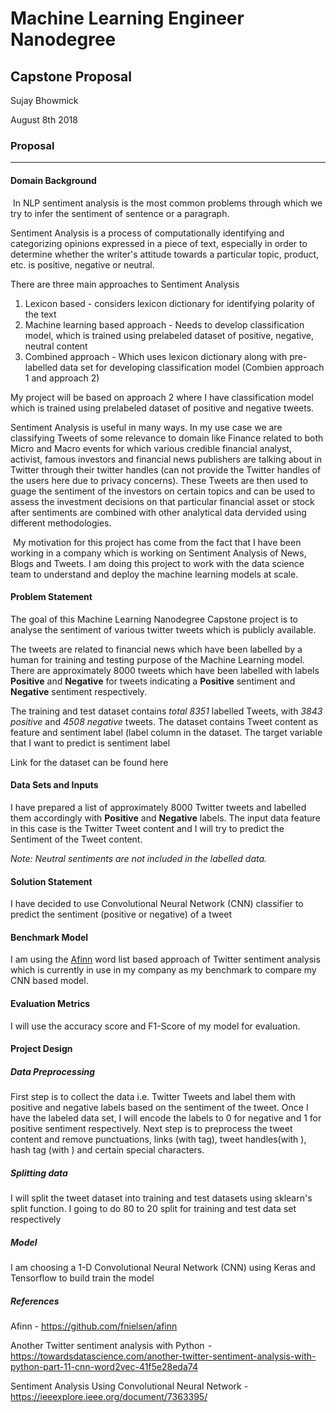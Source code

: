# Machine Learning Engineer Nanodegree

## Capstone Proposal

Sujay Bhowmick

August 8th 2018

### Proposal

------

#### Domain Background

​	In NLP sentiment analysis is the most common problems through which we try to infer the sentiment of sentence or a paragraph. 

Sentiment Analysis is a process of computationally identifying and categorizing opinions expressed in a piece of text, especially in order to determine whether the writer's attitude towards a particular topic, product, etc. is positive, negative or neutral.

There are three main approaches to Sentiment Analysis 

1. Lexicon based - considers lexicon dictionary for identifying polarity of the text
2. Machine learning based approach - Needs to develop classification model, which is trained using prelabeled dataset of positive, negative, neutral content
3. Combined approach - Which uses lexicon dictionary along with pre-labelled data set for developing classification model (Combien approach 1 and approach 2)

My project will be based on approach 2 where I have classification model which is trained using prelabeled dataset of positive and negative tweets.

Sentiment Analysis is useful in many ways. In my use case we are classifying Tweets of some relevance to domain like Finance related to both Micro and Macro events for which various credible financial analyst, activist, famous investors and financial news publishers are talking about in Twitter through their twitter handles (can not provide the Twitter handles of the users here due to privacy concerns). These Tweets are then used to guage the sentiment of the investors on certain topics and can be used to assess the investment decisions on that particular financial asset or stock after sentiments are combined with other analytical data dervided using different methodologies.

​	My motivation for this project has come from the fact that I have been working in a company which is working on Sentiment Analysis of News, Blogs and Tweets. I am doing this project to work with the data science team to understand and deploy the machine learning models at scale.

#### Problem Statement

The goal of this Machine Learning Nanodegree Capstone project is to analyse the sentiment of various twitter tweets which is publicly available.

The tweets are related to financial news which have been labelled by a human for training and testing purpose of the Machine Learning model. There are approximately 8000 tweets which have been labelled with labels **Positive** and **Negative** for tweets indicating a **Positive** sentiment and **Negative** sentiment respectively.

The training and test dataset contains *total* *8351* labelled Tweets, with *3843 positive* and *4508 negative* tweets. The dataset contains Tweet content as feature and sentiment label (label column in the dataset. The target variable that I want to predict is sentiment label 

Link for the dataset can be found here

#### Data Sets and Inputs

I have prepared a list of approximately 8000 Twitter tweets and labelled them accordingly with **Positive** and **Negative** labels. The input data feature in this case is the Twitter Tweet content and I will try to predict the Sentiment of the Tweet content.

*Note: Neutral sentiments are not included in the labelled data.*

#### Solution Statement

I have decided to use Convolutional Neural Network (CNN) classifier to predict the sentiment (positive or negative) of a tweet

#### Benchmark Model

I am using the [Afinn](https://github.com/fnielsen/afinn) word list based approach of Twitter sentiment analysis which is currently in use in my company as my benchmark to compare my CNN based model.

#### Evaluation Metrics

I will use the accuracy score and F1-Score of my model for evaluation.

#### Project Design

##### Data Preprocessing

First step is to collect the data i.e. Twitter Tweets and label them with positive and negative labels based on the sentiment of the tweet. Once I have the labeled data set, I will encode the labels to 0 for negative and 1 for positive sentiment respectively. Next step is to preprocess the tweet content and remove punctuations, links (with <LINK/> tag), tweet handles(with <NAME/>), hash tag (with <HASHTAG/>) and certain special characters.

##### Splitting data

I will split the tweet dataset into training and test datasets using sklearn's split function. I going to do 80 to 20 split for training and test data set respectively

##### Model

I am choosing a 1-D Convolutional Neural Network (CNN) using Keras and Tensorflow to build train the model

##### References

Afinn - https://github.com/fnielsen/afinn

Another Twitter sentiment analysis with Python  - https://towardsdatascience.com/another-twitter-sentiment-analysis-with-python-part-11-cnn-word2vec-41f5e28eda74

Sentiment Analysis Using Convolutional Neural Network - https://ieeexplore.ieee.org/document/7363395/

